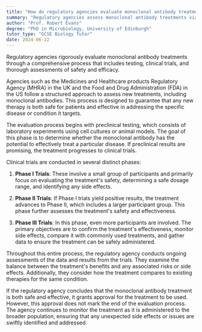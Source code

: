 ```yaml
---
title: "How do regulatory agencies evaluate monoclonal antibody treatments?"
summary: "Regulatory agencies assess monoclonal antibody treatments via rigorous testing, clinical trials, and evaluations of safety and efficacy to ensure their effectiveness and patient safety."
author: "Prof. Robert Evans"
degree: "PhD in Microbiology, University of Edinburgh"
tutor_type: "GCSE Biology Tutor"
date: 2024-06-22
---
```


Regulatory agencies rigorously evaluate monoclonal antibody treatments through a comprehensive process that includes testing, clinical trials, and thorough assessments of safety and efficacy.

Agencies such as the Medicines and Healthcare products Regulatory Agency (MHRA) in the UK and the Food and Drug Administration (FDA) in the US follow a structured approach to assess new treatments, including monoclonal antibodies. This process is designed to guarantee that any new therapy is both safe for patients and effective in addressing the specific disease or condition it targets.

The evaluation process begins with preclinical testing, which consists of laboratory experiments using cell cultures or animal models. The goal of this phase is to determine whether the monoclonal antibody has the potential to effectively treat a particular disease. If preclinical results are promising, the treatment progresses to clinical trials.

Clinical trials are conducted in several distinct phases:

1. **Phase I Trials**: These involve a small group of participants and primarily focus on evaluating the treatment's safety, determining a safe dosage range, and identifying any side effects.

2. **Phase II Trials**: If Phase I trials yield positive results, the treatment advances to Phase II, which includes a larger participant group. This phase further assesses the treatment's safety and effectiveness.

3. **Phase III Trials**: In this phase, even more participants are involved. The primary objectives are to confirm the treatment's effectiveness, monitor side effects, compare it with commonly used treatments, and gather data to ensure the treatment can be safely administered.

Throughout this entire process, the regulatory agency conducts ongoing assessments of the data and results from the trials. They examine the balance between the treatment's benefits and any associated risks or side effects. Additionally, they consider how the treatment compares to existing therapies for the same condition.

If the regulatory agency concludes that the monoclonal antibody treatment is both safe and effective, it grants approval for the treatment to be used. However, this approval does not mark the end of the evaluation process. The agency continues to monitor the treatment as it is administered to the broader population, ensuring that any unexpected side effects or issues are swiftly identified and addressed.
    